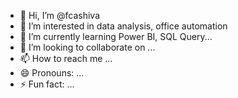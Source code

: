 - 👋 Hi, I’m @fcashiva
- 👀 I’m interested in data analysis, office automation 
- 🌱 I’m currently learning Power BI, SQL Query...
- 💞️ I’m looking to collaborate on ...
- 📫 How to reach me ...
- 😄 Pronouns: ...
- ⚡ Fun fact: ...

<!---
fcashiva/fcashiva is a ✨ special ✨ repository because its `README.md` (this file) appears on your GitHub profile.
You can click the Preview link to take a look at your changes.
--->
